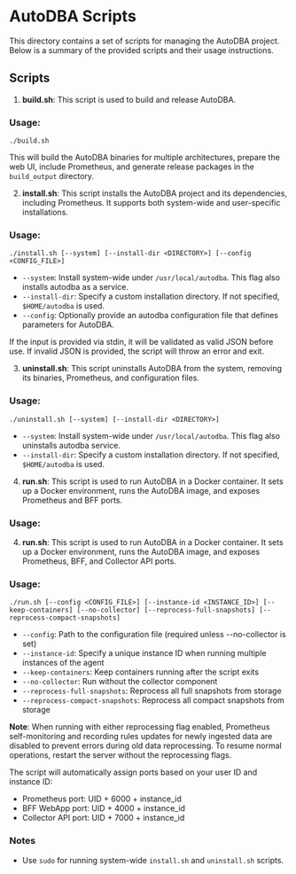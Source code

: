 
# AutoDBA Scripts

This directory contains a set of scripts for managing the AutoDBA project. Below is a summary of the provided scripts and their usage instructions.

## Scripts

1. **build.sh**: This script is used to build and release AutoDBA.

### Usage:
```
./build.sh
```
This will build the AutoDBA binaries for multiple architectures, prepare the web UI, include Prometheus, and generate release packages in the `build_output` directory.

2. **install.sh**: This script installs the AutoDBA project and its dependencies, including Prometheus. It supports both system-wide and user-specific installations.

### Usage:
```
./install.sh [--system] [--install-dir <DIRECTORY>] [--config <CONFIG_FILE>]
```
- `--system`: Install system-wide under `/usr/local/autodba`. This flag also installs autodba as a service.
- `--install-dir`: Specify a custom installation directory. If not specified, `$HOME/autodba` is used.
- `--config`: Optionally provide an autodba configuration file that defines parameters for AutoDBA.

If the input is provided via stdin, it will be validated as valid JSON before use. If invalid JSON is provided, the script will throw an error and exit.

3. **uninstall.sh**: This script uninstalls AutoDBA from the system, removing its binaries, Prometheus, and configuration files.

### Usage:
```
./uninstall.sh [--system] [--install-dir <DIRECTORY>]
```
- `--system`: Install system-wide under `/usr/local/autodba`. This flag also uninstalls autodba service.
- `--install-dir`: Specify a custom installation directory. If not specified, `$HOME/autodba` is used.

4. **run.sh**: This script is used to run AutoDBA in a Docker container. It sets up a Docker environment, runs the AutoDBA image, and exposes Prometheus and BFF ports.

### Usage:
4. **run.sh**: This script is used to run AutoDBA in a Docker container. It sets up a Docker environment, runs the AutoDBA image, and exposes Prometheus, BFF, and Collector API ports.

### Usage:
```
./run.sh [--config <CONFIG_FILE>] [--instance-id <INSTANCE_ID>] [--keep-containers] [--no-collector] [--reprocess-full-snapshots] [--reprocess-compact-snapshots]
```
- `--config`: Path to the configuration file (required unless --no-collector is set)
- `--instance-id`: Specify a unique instance ID when running multiple instances of the agent
- `--keep-containers`: Keep containers running after the script exits
- `--no-collector`: Run without the collector component
- `--reprocess-full-snapshots`: Reprocess all full snapshots from storage
- `--reprocess-compact-snapshots`: Reprocess all compact snapshots from storage

**Note**: When running with either reprocessing flag enabled, Prometheus self-monitoring and recording rules updates for newly ingested data are disabled to prevent errors during old data reprocessing. To resume normal operations, restart the server without the reprocessing flags.

The script will automatically assign ports based on your user ID and instance ID:
- Prometheus port: UID + 6000 + instance_id
- BFF WebApp port: UID + 4000 + instance_id
- Collector API port: UID + 7000 + instance_id

### Notes
- Use `sudo` for running system-wide `install.sh` and `uninstall.sh` scripts.
